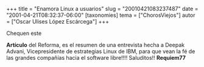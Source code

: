 +++
title = "Enamora Linux a usuarios"
slug = "20010421083237487"
date = "2001-04-21T08:32:37-06:00"
[taxonomies]
tema = ["ChorosViejos"]
autor = ["Oscar Ulises López Escárcega"]
+++

Chequen este

**Artículo** del Reforma, es el resumen de una entrevista hecha a Deepak
Advani, Vicepresidente de estrategias Linux de IBM, para que vean la fé
de las grandes compañías hacia el software libre!!!!
Saluditos!!
**Requiem77**
